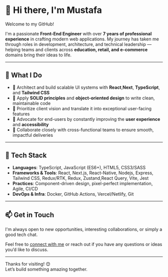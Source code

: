 # 👋 Hi there, I'm Mustafa

Welcome to my GitHub!

I'm a passionate **Front-End Engineer** with over **7 years of professional experience** in crafting modern web applications. My journey has taken me through roles in development, architecture, and technical leadership — helping teams and clients across **education, retail, and e-commerce** domains bring their ideas to life.

---

## 🚀 What I Do

- 🧱 Architect and build scalable UI systems with **React**,**Next**,  **TypeScript**, and **Tailwind CSS**
- 📐 Apply **SOLID principles** and **object-oriented design** to write clean, maintainable code
- 🧠 Prioritize client vision and translate it into exceptional user-facing features
- 🧪 Advocate for end-users by constantly improving the **user experience** and **accessibility**
- 💬 Collaborate closely with cross-functional teams to ensure smooth, impactful deliveries

---

## 🔧 Tech Stack

- **Languages**: TypeScript, JavaScript (ES6+), HTML5, CSS3/SASS
- **Frameworks & Tools**: React, Next.js, React-Native, Nodejs, Express, Tailwind CSS, Redux/RTK, Redux, Zustand,React Query, Vite, Jest
- **Practices**: Component-driven design, pixel-perfect implementation, Agile, CI/CD
- **DevOps & Infra**: Docker, GitHub Actions, Vercel/Netlify, Git

---

## 📫 Get in Touch

I'm always open to new opportunities, interesting collaborations, or simply a good tech chat.

Feel free to [connect with me](mailto:mostafaragab373@gmail.com) or reach out if you have any questions or ideas you’d like to discuss.

---

Thanks for visiting! 😊  
Let’s build something amazing together.
